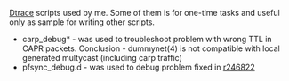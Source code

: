 [Dtrace](http://www.freebsd.org/doc/handbook/dtrace.html) scripts used by me. Some of them is for one-time tasks and useful only as sample for writing other scripts.

* carp_debug* - was used to troubleshoot problem with wrong TTL in CAPR packets. Conclusion - dummynet(4) is not compatible with local generated multycast (including carp traffic)
* pfsync_debug.d - was used to debug problem fixed in [r246822](http://svnweb.freebsd.org/changeset/base/246822)
